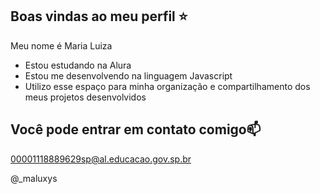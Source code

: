 ## Boas vindas ao meu perfil ⭐️

Meu nome é Maria Luiza

- Estou estudando na Alura
- Estou me desenvolvendo na linguagem Javascript
- Utilizo esse espaço para minha organização e compartilhamento dos meus projetos desenvolvidos 

## Você pode entrar em contato comigo📫

00001118889629sp@al.educacao.gov.sp.br

@_maluxys



